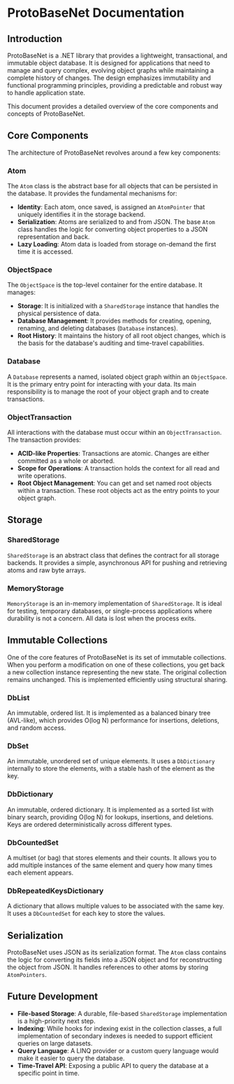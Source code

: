 # ProtoBaseNet Documentation

## Introduction

ProtoBaseNet is a .NET library that provides a lightweight, transactional, and immutable object database. It is designed for applications that need to manage and query complex, evolving object graphs while maintaining a complete history of changes. The design emphasizes immutability and functional programming principles, providing a predictable and robust way to handle application state.

This document provides a detailed overview of the core components and concepts of ProtoBaseNet.

## Core Components

The architecture of ProtoBaseNet revolves around a few key components:

### Atom

The `Atom` class is the abstract base for all objects that can be persisted in the database. It provides the fundamental mechanisms for:

- **Identity**: Each atom, once saved, is assigned an `AtomPointer` that uniquely identifies it in the storage backend.
- **Serialization**: Atoms are serialized to and from JSON. The base `Atom` class handles the logic for converting object properties to a JSON representation and back.
- **Lazy Loading**: Atom data is loaded from storage on-demand the first time it is accessed.

### ObjectSpace

The `ObjectSpace` is the top-level container for the entire database. It manages:

- **Storage**: It is initialized with a `SharedStorage` instance that handles the physical persistence of data.
- **Database Management**: It provides methods for creating, opening, renaming, and deleting databases (`Database` instances).
- **Root History**: It maintains the history of all root object changes, which is the basis for the database's auditing and time-travel capabilities.

### Database

A `Database` represents a named, isolated object graph within an `ObjectSpace`. It is the primary entry point for interacting with your data. Its main responsibility is to manage the root of your object graph and to create transactions.

### ObjectTransaction

All interactions with the database must occur within an `ObjectTransaction`. The transaction provides:

- **ACID-like Properties**: Transactions are atomic. Changes are either committed as a whole or aborted.
- **Scope for Operations**: A transaction holds the context for all read and write operations.
- **Root Object Management**: You can get and set named root objects within a transaction. These root objects act as the entry points to your object graph.

## Storage

### SharedStorage

`SharedStorage` is an abstract class that defines the contract for all storage backends. It provides a simple, asynchronous API for pushing and retrieving atoms and raw byte arrays.

### MemoryStorage

`MemoryStorage` is an in-memory implementation of `SharedStorage`. It is ideal for testing, temporary databases, or single-process applications where durability is not a concern. All data is lost when the process exits.

## Immutable Collections

One of the core features of ProtoBaseNet is its set of immutable collections. When you perform a modification on one of these collections, you get back a new collection instance representing the new state. The original collection remains unchanged. This is implemented efficiently using structural sharing.

### DbList<T>

An immutable, ordered list. It is implemented as a balanced binary tree (AVL-like), which provides O(log N) performance for insertions, deletions, and random access.

### DbSet<T>

An immutable, unordered set of unique elements. It uses a `DbDictionary` internally to store the elements, with a stable hash of the element as the key.

### DbDictionary<T>

An immutable, ordered dictionary. It is implemented as a sorted list with binary search, providing O(log N) for lookups, insertions, and deletions. Keys are ordered deterministically across different types.

### DbCountedSet<T>

A multiset (or bag) that stores elements and their counts. It allows you to add multiple instances of the same element and query how many times each element appears.

### DbRepeatedKeysDictionary<T>

A dictionary that allows multiple values to be associated with the same key. It uses a `DbCountedSet` for each key to store the values.

## Serialization

ProtoBaseNet uses JSON as its serialization format. The `Atom` class contains the logic for converting its fields into a JSON object and for reconstructing the object from JSON. It handles references to other atoms by storing `AtomPointers`.

## Future Development

- **File-based Storage**: A durable, file-based `SharedStorage` implementation is a high-priority next step.
- **Indexing**: While hooks for indexing exist in the collection classes, a full implementation of secondary indexes is needed to support efficient queries on large datasets.
- **Query Language**: A LINQ provider or a custom query language would make it easier to query the database.
- **Time-Travel API**: Exposing a public API to query the database at a specific point in time.
